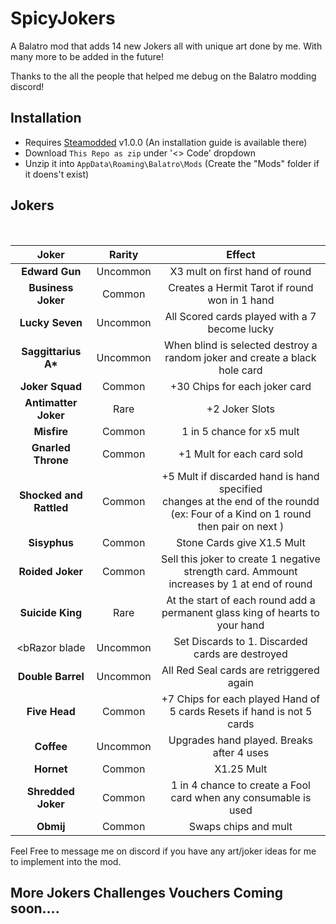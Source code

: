 # SpicyJokers

A Balatro mod that adds 14 new Jokers all with unique art done by me. With many more to be added in the future!

Thanks to the all the people that helped me debug on the Balatro modding discord!

## Installation
- Requires [Steamodded](https://github.com/Steamopollys/Steamodded/) v1.0.0 (An installation guide is available there)
- Download `This Repo as zip` under '<> Code' dropdown
- Unzip it into `AppData\Roaming\Balatro\Mods` (Create the "Mods" folder if it doens't exist)

## Jokers

  <br>

  | Joker | Rarity | Effect | 
  | :---: | :---: | :---: |
  | <b>Edward Gun</b> | Uncommon | X3 mult on first hand of round |
  | <b>Business Joker</b> | Common | Creates a Hermit Tarot if round won in 1 hand |
  | <b>Lucky Seven</b> | Uncommon | All Scored cards played with a 7 become lucky |
  | <b>Saggittarius A*</b> | Uncommon | When blind is selected destroy a random joker and create a black hole card |
  | <b>Joker Squad</b> | Common | +30 Chips for each joker card|
  | <b>Antimatter Joker</b> | Rare | +2 Joker Slots|
  | <b>Misfire</b> | Common | 1 in 5 chance for x5 mult |
  | <b>Gnarled Throne</b>| Common | +1 Mult for each card sold |
  | <b>Shocked and Rattled</b>  | Common | +5 Mult if discarded hand is hand specified <br>changes at the end of the roundd<br>(ex: Four of a Kind on 1 round then pair on next ) |
  | <b>Sisyphus</b> | Common | Stone Cards give X1.5 Mult |
  | <b>Roided Joker</b>  | Common | Sell this joker to create 1 negative strength card. Ammount increases by 1 at end of round |
  | <b>Suicide King</b> | Rare | At the start of each round add a permanent glass king of hearts to your hand |
  | <bRazor blade</b>  | Uncommon | Set Discards to 1. Discarded cards are destroyed |
  | <b>Double Barrel</b> | Uncommon | All Red Seal cards are retriggered again |
  | <b>Five Head</b> | Common | +7 Chips for each played Hand of 5 cards Resets if hand is not 5 cards |
  | <b>Coffee</b> | Uncommon | Upgrades hand played. Breaks after 4 uses |
  | <b>Hornet</b> | Common | X1.25 Mult |
  | <b>Shredded Joker</b> | Common | 1 in 4 chance to create a Fool card when any consumable is used |
  | <b>Obmij</b> | Common | Swaps chips and mult |
  


Feel Free to message me on discord if you have any art/joker ideas for me to implement into the mod.

## More Jokers Challenges Vouchers Coming soon....

